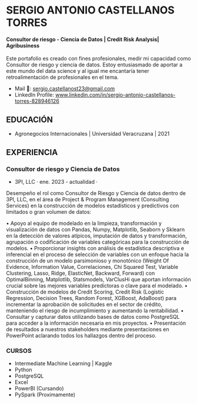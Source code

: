 # SERGIO ANTONIO CASTELLANOS TORRES
#### Consultor de riesgo - Ciencia de Datos | Credit Risk Analysis| Agribusiness

Este portafolio es creado con fines profesionales, medir mi capacidad como Consultor de riesgo y ciencia de datos. 
Estoy entusiasmado de aportar a este mundo del data science y al igual me encantaría tener retroalimentación de profesionales en el tema.

- Mail 📧: sergio.castellanost23@gmail.com
- LinkedIn Profile: www.linkedin.com/in/sergio-antonio-castellanos-torres-828946126


## EDUCACIÓN 
- Agronegocios Internacionales | Universidad Veracruzana | 2021

## EXPERIENCIA 
 
### Consultor de riesgo y Ciencia de Datos 
- 3PI, LLC · ene. 2023 - actualidad ·

Desempeño el rol como Consultor de Riesgo y Ciencia de datos dentro de 3PI, LLC, en el área de Project & Program Management (Consulting Services) en la construcción de modelos estadísticos y predictivos con limitados o gran volumen de datos:
 
•	Apoyo al equipo de modelado en la limpieza, transformación y visualización de datos con Pandas, Numpy, Matplotlib, Seaborn y Sklearn en la detección de valores atípicos, imputación de datos y transformación, agrupación o codificación de variables categóricas para la construcción de modelos.
•	Proporcionar insights con análisis de estadística descriptiva e inferencial en el proceso de selección de variables con un enfoque hacia la construcción de un modelo parsimonioso y monotónico (Weight Of Evidence, Information Value, Correlaciones, Chi Squared Test, Variable Clustering, Lasso, Ridge, ElasticNet, Backward, Forward) con OptimalBinning, Matplotlib, Statsmodels, VarClusHi que aportan información crucial sobre las mejores variables predictoras o clave para el modelado.
•	Construcción de modelos de Credit Scoring, Credit Risk (Logistic Regression, Decision Trees, Random Forest, XGBoost, AdaBoost) para incrementar la aprobación de solicitudes en el sector de crédito, manteniendo el riesgo de incumplimiento y aumentando la rentabilidad.
•	Consultar y capturar datos utilizando bases de datos como PostgreSQL para acceder a la información necesaria en mis proyectos.
•	Presentación de resultados a nuestros stakeholders mediante presentaciones en PowerPoint aclarando todos los hallazgos dentro del proceso.



### CURSOS
- Intermediate Machine Learning | Kaggle
- Python
- PostgreSQL
- Excel
- PowerBI (Cursando)
- PySpark (Proximamente)
